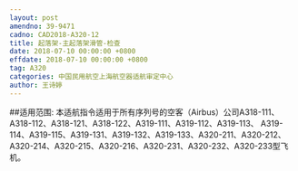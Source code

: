 ```yaml
---
layout: post
amendno: 39-9471
cadno: CAD2018-A320-12
title: 起落架-主起落架滑管-检查
date: 2018-07-10 00:00:00 +0800
effdate: 2018-07-10 00:00:00 +0800
tag: A320
categories: 中国民用航空上海航空器适航审定中心
author: 王诗婷
---
```


##适用范围:
本适航指令适用于所有序列号的空客（Airbus）公司A318-111、A318-112、A318-121、A318-122、A319-111、A319-112、A319-113、 A319-114、A319-115、A319-131、A319-132、A319-133、A320-211、A320-212、A320-214、A320-215、A320-216、A320-231、A320-232、A320-233型飞机。

